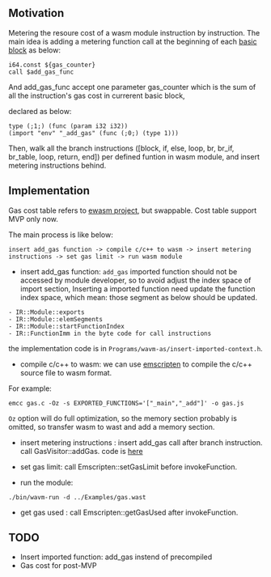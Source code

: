 ## Motivation

Metering the resoure cost of a wasm module instruction by instruction. The main idea is adding a metering function call
at the beginning of each [basic block](https://en.wikipedia.org/wiki/Basic_block) as below:

```
i64.const ${gas_counter}
call $add_gas_func
```

And add_gas_func accept one parameter gas_counter which is the sum of all the instruction's gas cost in currerent basic block, 

declared as below:
```
type (;1;) (func (param i32 i32))
(import "env" "_add_gas" (func (;0;) (type 1)))
```

Then, walk all the branch instructions ([block, if, else, loop, br, br_if, br_table, loop, return, end]) per defined funtion in wasm module,
and insert metering instructions behind.

## Implementation

Gas cost table refers to [ewasm project](https://github.com/ewasm/design/blob/master/determining_wasm_gas_costs.md), but swappable. Cost table support MVP only now.

The main process is like below:

```
insert add_gas function -> compile c/c++ to wasm -> insert metering instructions -> set gas limit -> run wasm module 
```

* insert add_gas function:  `add_gas` imported function should not be accessed by module developer, so to avoid adjust the index space of import section, Inserting a imported function need update the function index space, which mean:
those segment as below should be updated.
```
- IR::Module::exports
- IR::Module::elemSegments
- IR::Module::startFunctionIndex
- IR::FunctionImm in the byte code for call instructions
```
the implementation code is in `Programs/wavm-as/insert-imported-context.h`.

* compile c/c++ to wasm:  we can use [emscripten](https://emscripten.org/docs/introducing_emscripten/index.html) to compile the c/c++ source file to wasm format. 

For example:
```
emcc gas.c -Oz -s EXPORTED_FUNCTIONS='["_main","_add"]' -o gas.js
```
`Oz` option will do full optimization, so the memory section probably is omitted, so transfer wasm to wast and add a memory section.

* insert metering instructions : insert add_gas call after branch instruction. call GasVisitor::addGas. code is [here](https://github.com/duanbing/WAVM/blob/master/Programs/wavm-run/GasVisitContext.h)

* set gas limit: call Emscripten::setGasLimit before invokeFunction. 

* run the module:  

```
./bin/wavm-run -d ../Examples/gas.wast
```
* get gas used : call Emscripten::getGasUsed after invokeFunction.

## TODO
* Insert imported function: add_gas instend of precompiled 
* Gas cost for post-MVP
